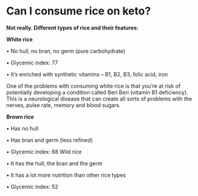 # Can I consume rice on keto?

**Not really. Different types of rice and their features:**

**White rice**

• No hull, no bran, no germ (pure carbohydrate)

• Glycemic index: 77

• It’s enriched with synthetic vitamins – B1, B2, B3, folic acid, iron

One of the problems with consuming white rice is that you’re at risk of potentially developing a condition called Beri Beri (vitamin B1 deficiency). This is a neurological disease that can create all sorts of problems with the nerves, pulse rate, memory and blood sugars.

**Brown rice**

• Has no hull

• Has bran and germ (less refined)

• Glycemic index: 68 Wild rice

• It has the hull, the bran and the germ

• It has a lot more nutrition than other rice types

• Glycemic index: 52